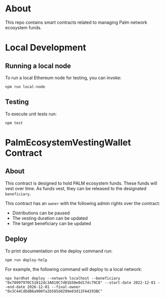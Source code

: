 # About

This repo contains smart contracts related to managing Palm network ecosystem funds.

# Local Development
## Running a local node
To run a local Ethereum node for testing, you can invoke:
```shell
npm run local-node
```

## Testing
To execute unit tests run:
```shell
npm test
```

# PalmEcosystemVestingWallet Contract
## About
This contract is designed to hold PALM ecosystem funds.  These funds will vest over time.  As funds vest, they can be released to the designated `beneficiary`.

This contract has an `owner` with the following admin rights over the contract:
* Distributions can be paused
* The vesting duration can be updated
* The target beneficiary can be updated

## Deploy
To print documentation on the deploy command run:

```shell
npm run deploy-help
```

For example, the following command will deploy to a local network:
```shell
npx hardhat deploy --network localhost --beneficiary "0x70997970C51812dc3A010C7d01b50e0d17dc79C8" --start-date 2022-12-01 --end-date 2026-12-01 --final-owner "0x3C44CdDdB6a900fa2b585dd299e03d12FA4293BC"
```